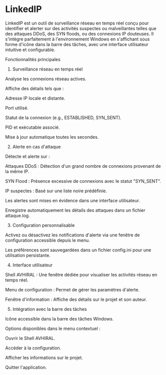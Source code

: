 # LinkedIP

LinkedIP est un outil de surveillance réseau en temps réel conçu pour identifier et alerter sur des activités suspectes ou malveillantes telles que des attaques DDoS, des SYN floods, ou des connexions IP douteuses. Il s'intègre parfaitement à l'environnement Windows en s'affichant sous forme d'icône dans la barre des tâches, avec une interface utilisateur intuitive et configurable.

Fonctionnalités principales

1. Surveillance réseau en temps réel

Analyse les connexions réseau actives.

Affiche des détails tels que :

Adresse IP locale et distante.

Port utilisé.

Statut de la connexion (e.g., ESTABLISHED, SYN_SENT).

PID et exécutable associé.

Mise à jour automatique toutes les secondes.

2. Alerte en cas d'attaque

Détecte et alerte sur :

Attaques DDoS : Détection d'un grand nombre de connexions provenant de la même IP.

SYN Flood : Présence excessive de connexions avec le statut "SYN_SENT".

IP suspectes : Basé sur une liste noire prédéfinie.

Les alertes sont mises en évidence dans une interface utilisateur.

Enregistre automatiquement les détails des attaques dans un fichier attaque.log.

3. Configuration personnalisable

Activez ou désactivez les notifications d'alerte via une fenêtre de configuration accessible depuis le menu.

Les préférences sont sauvegardées dans un fichier config.ini pour une utilisation persistante.

4. Interface utilisateur

Shell AVHIRAL : Une fenêtre dédiée pour visualiser les activités réseau en temps réel.

Menu de configuration : Permet de gérer les paramètres d'alerte.

Fenêtre d'information : Affiche des détails sur le projet et son auteur.

5. Intégration avec la barre des tâches

Icône accessible dans la barre des tâches Windows.

Options disponibles dans le menu contextuel :

Ouvrir le Shell AVHIRAL.

Accéder à la configuration.

Afficher les informations sur le projet.

Quitter l'application.
